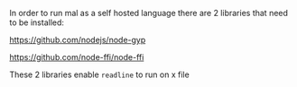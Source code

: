 In order to run mal as a self hosted language there are 2 libraries that need to be installed:

https://github.com/nodejs/node-gyp

https://github.com/node-ffi/node-ffi

These 2 libraries enable `readline` to run on x file
